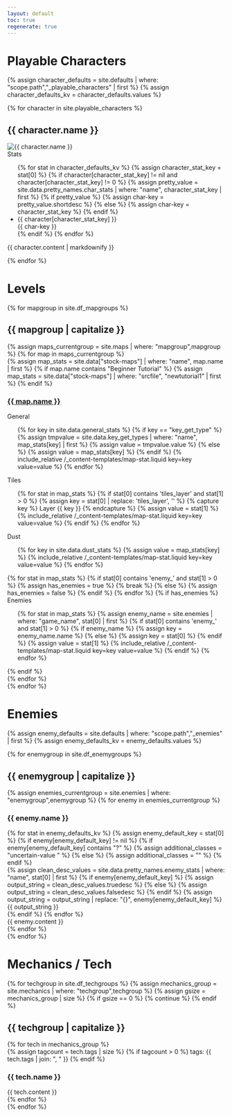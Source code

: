 ```yaml
---
layout: default
toc: true
regenerate: true
---
```


Playable Characters
===

{% assign character_defaults = site.defaults | where: "scope.path","_playable_characters" | first %}
{% assign character_defaults_kv = character_defaults.values %}

<div id="characters">
{% for character in site.playable_characters %}
    <div class="character character-{{ character.name | slugify }}">
        <h2 id="character-{{ character.name | slugify }}">{{ character.name }}</h2>
        <div class="content">
            <img src="assets/img/characters/{{ character.name | slugify }}.png" alt="{{ character.name }}" class="character-icon" >
            <div class="statlist">
                <div class="heading">Stats</div>
                <ul id="charstats-{{ character.name | slugify }}" class="char-stats stats">
                    {% for stat in character_defaults_kv %}
                        {% assign character_stat_key = stat[0] %}
                        {% if character[character_stat_key] != nil and character[character_stat_key] != 0 %}
                            {% assign pretty_value = site.data.pretty_names.char_stats | where: "name", character_stat_key | first %}
                            {% if pretty_value %}
                                {% assign char-key = pretty_value.shortdesc %}
                            {% else %}
                                {% assign char-key = character_stat_key %}
                            {% endif %}
                            <li class="character-stat character-stat-{{ character_stat_key }} stat">
                                <div class="character-stat-value stat-value">{{ character[character_stat_key] }}</div>
                                <div class="character-stat-key stat-key" title="{{ pretty_value.longdesc }}">{{ char-key }}</div>
                            </li>
                        {% endif %}
                    {% endfor %}
                </ul>
            </div>
            <div class="character-content">
                <p>
                    {{ character.content | markdownify }}
                </p>
            </div>
        </div>
    </div>
{% endfor %}
</div>

Levels
===

<div id="maps">
{% for mapgroup in site.df_mapgroups %}
    <div class="maps-hub maps-{{ mapgroup }}">
        <h2 id="maps-{{ mapgroup | slugify }}">{{ mapgroup | capitalize }}</h2>
        <div class="maps-grouped compact">
            {% assign maps_currentgroup = site.maps | where: "mapgroup",mapgroup %} 
            {% for map in maps_currentgroup %}
                <div class="map-compact card">
                    {% assign map_stats = site.data["stock-maps"] | where: "name", map.name | first %}
                    {% if map.name contains "Beginner Tutorial" %}
                        {% assign map_stats = site.data["stock-maps"] | where: "srcfile", "newtutorial1" | first %}
                    {% endif %}
                    <div class="heading">
                        <a href="dustforce://installPlay/0/{{ map_stats.srcfile | slugify }}">
                            <h3 id="maps-level-{{ map.name | slugify }}" class="maps-level-{{ map_stats.srcfile | slugify }}">
                                <span>{{ map.name }}</span>
                            </h3>
                        </a>
                    </div>
                    <div class="map-stats-section map-stats-general statlist">
                        <div class="map-stats-heading heading">General</div>
                        <ul>
                            {% for key in site.data.general_stats %}
                                {% if key == "key_get_type" %}
                                    {% assign tmpvalue = site.data.key_get_types | where: "name", map_stats[key] | first %}
                                    {% assign value = tmpvalue.value %}
                                {% else %}
                                    {% assign value = map_stats[key] %}
                                {% endif %}
                                {% include_relative /_content-templates/map-stat.liquid key=key value=value  %}
                            {% endfor %}
                        </ul>
                    </div>
                    <div class="map-stats-section map-stats-layers statlist">
                        <div class="map-stats-heading heading">Tiles</div>
                        <ul>
                            {% for stat in map_stats %}
                                {% if stat[0] contains 'tiles_layer' and stat[1] > 0 %}
                                    {% assign key = stat[0] | replace: 'tiles_layer', '' %}
                                    {% capture key %} Layer {{ key }} {% endcapture %}
                                    {% assign value = stat[1] %}
                                    {% include_relative /_content-templates/map-stat.liquid key=key value=value  %}
                                {% endif %}
                            {% endfor %}
                        </ul>
                    </div>
                    <div class="map-stats-section map-stats-dust statlist">
                        <div class="map-stats-heading heading">Dust</div>
                        <ul>
                            {% for key in site.data.dust_stats %}
                                {% assign value = map_stats[key] %}
                                {% include_relative /_content-templates/map-stat.liquid key=key value=value  %}
                            {% endfor %}
                        </ul>
                    </div>
                    {% for stat in map_stats %}
                        {% if stat[0] contains 'enemy_' and stat[1] > 0 %}
                            {% assign has_enemies = true %}
                            {% break %}
                        {% else %}
                            {% assign has_enemies = false %}
                        {% endif %}
                    {% endfor %}
                    {% if has_enemies %}
                    <div class="map-stats-section map-stats-enemies statlist">
                        <div class="map-stats-heading heading">Enemies</div>
                        <ul>
                            {% for stat in map_stats %}
                                {% assign enemy_name = site.enemies | where: "game_name", stat[0] | first %}
                                {% if stat[0] contains 'enemy_' and stat[1] > 0 %}
                                    {% if enemy_name %}
                                        {% assign key = enemy_name.name %}
                                    {% else %}
                                        {% assign key = stat[0] %}
                                    {% endif %}
                                    {% assign value = stat[1] %}
                                    {% include_relative /_content-templates/map-stat.liquid key=key value=value %}
                                {% endif %}
                            {% endfor %}
                        </ul>
                    </div>
                    {% endif %}
                </div>
            {% endfor %}
        </div>
    </div>
{% endfor %}
</div>

Enemies
===

{% assign enemy_defaults = site.defaults | where: "scope.path","_enemies" | first %}
{% assign enemy_defaults_kv = enemy_defaults.values %}

<div id="enemies">
{% for enemygroup in site.df_enemygroups %}
    <div class="enemies-{{ enemygroup }}">
        <h2 id="{{ enemygroup }}-enemies">{{ enemygroup | capitalize }}</h2>
        <div class="enemies-grouped">
            {% assign enemies_currentgroup = site.enemies | where: "enemygroup",enemygroup %}
            {% for enemy in enemies_currentgroup %}
                <div class="enemy">
                    <h3 id="enemy-{{ enemy.name | slugify }}">{{ enemy.name }}</h3>
                    <div class="enemy-stats stats">
                        {% for stat in enemy_defaults_kv %}
                            {% assign enemy_default_key = stat[0] %}
                            {% if enemy[enemy_default_key] != nil %}
                                {% if enemy[enemy_default_key] contains "?" %}
                                    {% assign additional_classes = "uncertain-value " %}
                                {% else %}
                                    {% assign additional_classes = "" %}
                                {% endif %}
                                <div class="enemy-stat stat-{{ stat[0] }} stat {{ additional_classes }}">
                                    {% assign clean_desc_values = site.data.pretty_names.enemy_stats | where: "name", stat[0] | first %}
                                    {% if enemy[enemy_default_key] %}
                                        {% assign output_string = clean_desc_values.truedesc %}
                                    {% else %}
                                        {% assign output_string = clean_desc_values.falsedesc %}
                                    {% endif %}
                                    {% assign output_string = output_string | replace: "{}", enemy[enemy_default_key] %}
                                    {{ output_string }}
                                </div>
                            {% endif %}
                        {% endfor %}
                    </div>
                    <div class="enemy-content">
                        {{ enemy.content }}
                    </div>
                </div>
            {% endfor %}
        </div>
    </div>
{% endfor %}
</div>

Mechanics / Tech
===

<div id="tech">
{% for techgroup in site.df_techgroups %}
    {% assign mechanics_group = site.mechanics | where: "techgroup",techgroup %}
    {% assign gsize = mechanics_group | size %}
    {% if gsize == 0 %}
        {% continue %}
    {% endif %}
    <div class="tech-{{ techgroup }}">
        <h2 id="{{ techgroup }}-tech">{{ techgroup | capitalize }}</h2>
        {% for tech in mechanics_group %}
            <div class="tech-{{ tech.name | slugify }} card">
                <div class="tech-header">
                    {% assign tagcount = tech.tags | size %}
                    {% if tagcount > 0 %}
                        <span class="tags">
                            <span class="tagprefix">
                                tags:
                            </span>
                            <span>
                                {{ tech.tags | join: ", " }}
                            </span>
                        </span>
                    {% endif %}
                    <h3 id="{{ tech.name | slugify }}">{{ tech.name }}</h3>
                </div>
                <div class="tech-content">{{ tech.content }}</div>
            </div>
        {% endfor %}
    </div>
{% endfor %}
</div>

